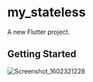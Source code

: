 # my_stateless

A new Flutter project.

## Getting Started

![Screenshot_1602321228](https://user-images.githubusercontent.com/55942013/95651332-4d085380-0b07-11eb-8663-0c25824ba17c.png)

